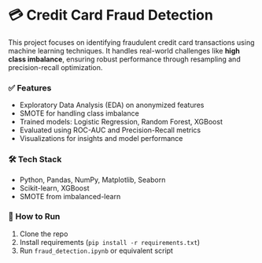 # 💳 Credit Card Fraud Detection

This project focuses on identifying fraudulent credit card transactions using machine learning techniques. It handles real-world challenges like **high class imbalance**, ensuring robust performance through resampling and precision-recall optimization.

### ✅ Features
- Exploratory Data Analysis (EDA) on anonymized features
- SMOTE for handling class imbalance
- Trained models: Logistic Regression, Random Forest, XGBoost
- Evaluated using ROC-AUC and Precision-Recall metrics
- Visualizations for insights and model performance

### 🛠️ Tech Stack
- Python, Pandas, NumPy, Matplotlib, Seaborn
- Scikit-learn, XGBoost
- SMOTE from imbalanced-learn

### 🚀 How to Run
1. Clone the repo  
2. Install requirements (`pip install -r requirements.txt`)  
3. Run `fraud_detection.ipynb` or equivalent script

